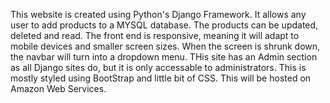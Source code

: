 This website is created using Python's Django Framework.
It allows any user to add products to a MYSQL database. 
The products can be updated, deleted and read. 
The front end is responsive, meaning it will adapt to mobile devices and smaller screen sizes.
When the screen is shrunk down, the navbar will turn into a dropdown menu.
THis site has an Admin section as all Django sites do, but it is only accessable to administrators. 
This is mostly styled using BootStrap and little bit of CSS.
This will be hosted on Amazon Web Services.